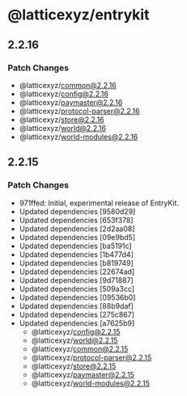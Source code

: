 # @latticexyz/entrykit

## 2.2.16

### Patch Changes

- @latticexyz/common@2.2.16
- @latticexyz/config@2.2.16
- @latticexyz/paymaster@2.2.16
- @latticexyz/protocol-parser@2.2.16
- @latticexyz/store@2.2.16
- @latticexyz/world@2.2.16
- @latticexyz/world-modules@2.2.16

## 2.2.15

### Patch Changes

- 971ffed: Initial, experimental release of EntryKit.
- Updated dependencies [9580d29]
- Updated dependencies [653f378]
- Updated dependencies [2d2aa08]
- Updated dependencies [09e9bd5]
- Updated dependencies [ba5191c]
- Updated dependencies [1b477d4]
- Updated dependencies [b819749]
- Updated dependencies [22674ad]
- Updated dependencies [9d71887]
- Updated dependencies [509a3cc]
- Updated dependencies [09536b0]
- Updated dependencies [88b9daf]
- Updated dependencies [275c867]
- Updated dependencies [a7625b9]
  - @latticexyz/config@2.2.15
  - @latticexyz/world@2.2.15
  - @latticexyz/common@2.2.15
  - @latticexyz/protocol-parser@2.2.15
  - @latticexyz/store@2.2.15
  - @latticexyz/paymaster@2.2.15
  - @latticexyz/world-modules@2.2.15
